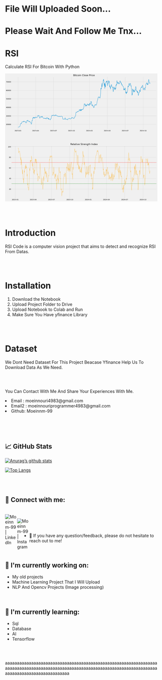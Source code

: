 # File Will Uploaded Soon...
# Please Wait And Follow Me Tnx...



# RSI
Calculate RSI For Bitcoin With Python


<img src="https://github.com/moeinnm-99/RSI/blob/main/RSI.png" align="center" alt="RSI">

<br><br>

# Introduction
<p>RSI Code is a computer vision project that aims to detect and recognize RSI From Datas.</p>

<br><br>

# Installation
<ol> 
<li>Download the Notebook</li>
<li>Upload Project Folder to Drive</li>
<li>Upload Notebook to Colab and Run</li>
<li>Make Sure You Have yfinance Library</li>
</ol>

<br><br>

# Dataset
<p>We Dont Need Dataset For This Project Beacase Yfinance Help Us To Download Data As We Need.</p>

<br><br>

<p>You Can Contact With Me And Share Your Experiences With Me.</p>
<li>Email : moeinnouri4983@gmail.com</li>
<li>Email2 : moeinnouriprogrammer4983@gmail.com</li>
<li>Github: Moeinnm-99</li>


<br> <br> <br>
## 📈 GitHub Stats 

[![Anurag’s github stats](https://github-readme-stats.vercel.app/api?username=moeinnm-99)](https://github.com/moeinnm-99)
 
[![Top Langs](https://github-readme-stats.vercel.app/api/top-langs/?username=moeinnm-99&layout=compact)](https://github.com/moeinnm-99)

<br> <br>

## 🤝 Connect with me:

<br>
<a href="https://www.linkedin.com/in/moein-nouri-62803731a/"><img align="left" src="https://raw.githubusercontent.com/yushi1007/yushi1007/main/images/linkedin.svg" alt="Moeinnm-99 | LinkedIn" width="40px"/></a>

<a href="https://instagram.com/moeinnm_99"><img align="left" src="https://raw.githubusercontent.com/yushi1007/yushi1007/main/images/instagram.svg" alt="Moeinnm-99 | Instagram" width="40px"/></a>

<br> <br>
- 💬 If you have any question/feedback, please do not hesitate to reach out to me!

<br>

## 🔭 I'm currently working on:

- My old projects
- Machine Learning Project That I Will Upload 
- NLP And Opencv Projects (Image processing)

<br>

## 🌱 I'm currently learning:

- Sql
- Database
- AI
- Tensorflow


<br><br>



aaaaaaaaaaaaaaaaaaaaaaaaaaaaaaaaaaaaaaaaaaaaaaaaaaaaaaaaaaaaaaaaaaaaaaaaaaaaaaaaaaaaaaaaaaaaaaaaaaaaaaaaaaaaaaaaaaaaaaaaaaaaaaaaaaaaaaaaaaaaaaaaaaaaaaaaaaa